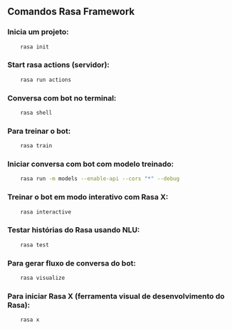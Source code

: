 ## Comandos Rasa Framework

### Inicia um projeto:
```bash
	rasa init
```

### Start rasa actions (servidor):
```bash
	rasa run actions
```

### Conversa com bot no terminal:
```bash
	rasa shell
```

### Para treinar o bot:
```bash
	rasa train
```

### Iniciar conversa com bot com modelo treinado:
```bash
	rasa run -m models --enable-api --cors "*" --debug
```

### Treinar o bot em modo interativo com Rasa X:
```bash
	rasa interactive
```

### Testar histórias do Rasa usando NLU:
```bash
	rasa test
```

### Para gerar fluxo de conversa do bot:
```bash
	rasa visualize
```

### Para iniciar Rasa X (ferramenta visual de desenvolvimento do Rasa):
```bash
	rasa x
```
